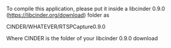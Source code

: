 To compile this application, please put it inside a libcinder 0.9.0 (https://libcinder.org/download) folder as

CINDER/WHATEVER/RTSPCapture0.9.0

Where CINDER is the folder of your libcinder 0.9.0 download
